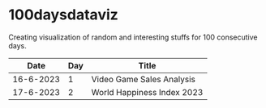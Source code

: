 # 100daysdataviz
Creating visualization of random and interesting stuffs for 100 consecutive days.

| Date | Day | Title |
| ------------ | ----- | ------------------ |
| 16-6-2023 | 1 | Video Game Sales Analysis |
| 17-6-2023 | 2 | World Happiness Index 2023 |
